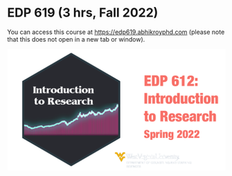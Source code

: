 # EDP 619 (3 hrs, Fall 2022)

You can access this course at https://edp619.abhikroyphd.com (please note that this does not open in a new tab or window).

![EDP 619 image](static/img/course_info.png)
